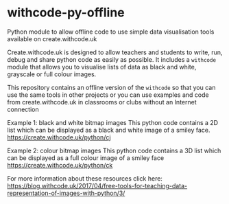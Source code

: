 # withcode-py-offline
Python module to allow offline code to use simple data visualisation tools available on create.withcode.uk

Create.withcode.uk is designed to allow teachers and students to write, run, debug and share python code as easily as possible.
It includes a `withcode` module that allows you to visualise lists of data as black and white, grayscale or full colour images.

This repository contains an offline version of the `withcode` so that you can use the same tools in other projects or you can use examples and code from create.withcode.uk in classrooms or clubs without an Internet connection

Example 1: black and white bitmap images
This python code contains a 2D list which can be displayed as a black and white image of a smiley face.
https://create.withcode.uk/python/cj

Example 2: colour bitmap images
This python code contains a 3D list which can be displayed as a full colour image of a smiley face
https://create.withcode.uk/python/ck

For more information about these resources click here: https://blog.withcode.uk/2017/04/free-tools-for-teaching-data-representation-of-images-with-python/3/

